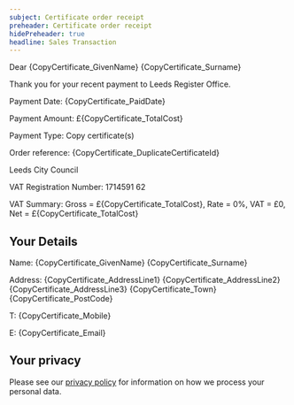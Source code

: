 ```yaml
---
subject: Certificate order receipt
preheader: Certificate order receipt
hidePreheader: true
headline: Sales Transaction
---
```


Dear {CopyCertificate_GivenName} {CopyCertificate_Surname}

Thank you for your recent payment to Leeds Register Office.

Payment Date: {CopyCertificate_PaidDate}

Payment Amount: £{CopyCertificate_TotalCost}

Payment Type: Copy certificate(s)

Order reference: {CopyCertificate_DuplicateCertificateId}

Leeds City Council

VAT Registration Number: 1714591 62

VAT Summary: Gross = £{CopyCertificate_TotalCost}, Rate = 0%, VAT = £0, Net = £{CopyCertificate_TotalCost}


## Your Details
Name: {CopyCertificate_GivenName} {CopyCertificate_Surname}

Address: {CopyCertificate_AddressLine1} {CopyCertificate_AddressLine2} {CopyCertificate_AddressLine3} {CopyCertificate_Town} {CopyCertificate_PostCode}

T: {CopyCertificate_Mobile} 

E: {CopyCertificate_Email}


## Your privacy
Please see our [privacy policy](https://www.leeds.gov.uk/registrarsprivacy) for information on how we process your personal data.
